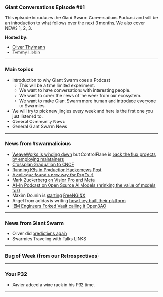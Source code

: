 
### Giant Conversations Episode #01

This episode introduces the Giant Swarm Conversations Podcast and will be an introduction to what follows over the next 3 months. We also cover NEWS 1, 2, 3.

**Hosted by:** 

* [Oliver Thylmann](https://twitter.com/othylmann)
* [Tommy Hobin](https://twitter.com/tommyhobin)


------------------------------------------------------------------------------------------------------------------------------
### Main topics

* Introduction to why Giant Swarm does a Podcast
  * This will be a time limited experiment.
  * We want to have conversations with interesting people.
  * We want to cover the news of the week from our ecosystem.
  * We want to make Giant Swarm more human and introduce everyone to Swarmies.
* We will try to pick new jingles every week and here is the first one you just listened to.
* General Community News
* General Giant Swarm News
  
------------------------------------------------------------------------------------------------------------------------------

### News from #swarmalicious

* [WeaveWorks is winding down](https://twitter.com/monadic/status/1754530336120140116) but ControlPlane is [back the flux projects by employing maintainers](https://control-plane.io/posts/controlplane-backs-the-cncf-flux-project-by-employing-maintainers/)
* [Crossplan Graduation to CNCF](https://twitter.com/crossplane_io/status/1754533942143975494)
* [Running K8s in Production Hackernews Post](https://news.ycombinator.com/item?id=39272698)
* [A collegue found a new way for RegEx :)](https://pomsky-lang.org/)
* [Mark Zuckerberg on Vision Pro and Meta](https://twitter.com/gregisenberg/status/1757583652416856534)
* [All-In Podcast on Open Source AI Models shrinking the value of models to 0](https://youtu.be/FHO4hoXc75k?si=a-tLnM7j3RVbc8IA&t=2521)
* Maxim Dounin is [starting](https://mailman.nginx.org/pipermail/nginx-devel/2024-February/K5IC6VYO2PB7N4HRP2FUQIBIBCGP4WAU.html) [FreeNGINX](https://freenginx.org/)
* Angel from adidas is writing [how they built their platform](https://medium.com/adidoescode/adidas-how-we-are-managing-a-container-platform-2-3-ce551abab337)
* [IBM Engineers Forked Vault calling it OpenBAO](https://thenewstack.io/meet-openbao-an-open-source-fork-of-hashicorp-vault/)

  
------------------------------------------------------------------------------------------------------------------------------

### News from Giant Swarm

* Oliver did [predictions again](https://www.giantswarm.io/blog/cloud-native-predictions-for-2024)
* Swarmies Traveling with Talks LINKS

------------------------------------------------------------------------------------------------------------------------------


### Bug of Week (from our Retrospectives)


------------------------------------------------------------------------------------------------------------------------------

### Your P32

* Xavier added a wine rack in his P32 time.

------------------------------------------------------------------------------------------------------------------------------



